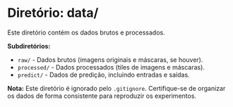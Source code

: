 # Diretório: data/

Este diretório contém os dados brutos e processados.

**Subdiretórios:**
- `raw/` - Dados brutos (imagens originais e máscaras, se houver).
- `processed/` - Dados processados (tiles de imagens e máscaras).
- `predict/` - Dados de predição, incluindo entradas e saídas.

**Nota:** Este diretório é ignorado pelo `.gitignore`. Certifique-se de organizar os dados de forma consistente para reproduzir os experimentos.
